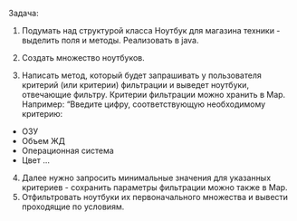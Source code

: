 Задача:
1. Подумать над структурой класса Ноутбук для магазина техники - выделить поля и методы. Реализовать в java.

2. Создать множество ноутбуков.

3. Написать метод, который будет запрашивать у пользователя критерий (или критерии) фильтрации и выведет ноутбуки, отвечающие фильтру. Критерии фильтрации можно хранить в Map. Например: “Введите цифру, соответствующую необходимому критерию:
- ОЗУ
- Объем ЖД
- Операционная система
- Цвет …

4. Далее нужно запросить минимальные значения для указанных критериев - сохранить параметры фильтрации можно также в Map.
5. Отфильтровать ноутбуки их первоначального множества и вывести проходящие по условиям.